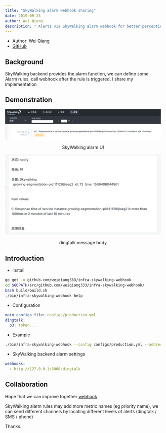 ```yaml
---
title: "SkyWalking alarm webhook sharing"
date: 2019-09-25
author: Wei Qiang
description: " Alerts via SkyWalking alarm webhook for better perception of tracing."
---
```


- Author: Wei Qiang
- [GitHub](https://github.com/weiqiang333)

## Background

SkyWalking backend provides the alarm function, we can define some Alarm rules, call webhook after the rule is triggered. I share my implementation


## Demonstration

![](skywalking-UI-alarm.png)
<p align="center">SkyWalking alarm UI</p>

![](skywalking-dingding-notify.png)
<p align="center">dingtalk message body</p>


## Introduction

- install
```bash
go get -u github.com/weiqiang333/infra-skywalking-webhook
cd $GOPATH/src/github.com/weiqiang333/infra-skywalking-webhook/
bash build/build.sh
./bin/infra-skywalking-webhook help
```
- Configuration
```yaml
main configs file: configs/production.yml
dingtalk:
  p3: token...
```
- Example
```bash
./bin/infra-skywalking-webhook --config configs/production.yml --address 0.0.0.0:8000
```
- SkyWalking backend alarm settings
```yaml
webhooks:
  - http://127.0.0.1:8000/dingtalk
```


## Collaboration

Hope that we can improve together [webhook](https://github.com/weiqiang333/infra-skywalking-webhook)

SkyWalking alarm rules may add more metric names (eg priority name), we can send different channels by locating different levels of alerts (dingtalk / SMS / phone)

Thanks.
